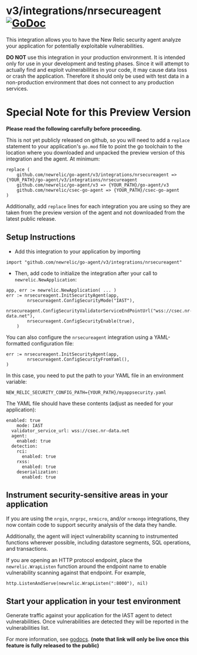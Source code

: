 # v3/integrations/nrsecureagent [![GoDoc](https://godoc.org/github.com/newrelic/go-agent/v3/integrations/nrsecureagent?status.svg)](https://godoc.org/github.com/newrelic/go-agent/v3/integrations/nrsecureagent)

This integration allows you to have the New Relic security agent analyze your application for potentially exploitable vulnerabilities.

**DO NOT** use this integration in your production environment. It is intended only for use in your development and testing phases. Since it will attempt to actually find and exploit vulnerabilities in your code, it may cause data loss or crash the application. Therefore it should only be used with test data in a non-production environment that does not connect to any production services.

# Special Note for this Preview Version
**Please read the following carefully before proceeding.**

This is not yet publicly released on github, so you will need to add a `replace` statement to your application's `go.mod` file to point the go toolchain to the location where you downloaded and unpacked the preview version of this integration and the agent. At minimum:
```
replace (
    github.com/newrelic/go-agent/v3/integrations/nrsecureagent => {YOUR_PATH}/go-agent/v3/integrations/nrsecureagent
    github.com/newrelic/go-agent/v3 => {YOUR_PATH}/go-agent/v3
    github.com/newrelic/csec-go-agent => {YOUR_PATH}/csec-go-agent
)
```
Additionally, add `replace` lines for each integration you are using so they are taken from the preview version of the agent and not downloaded from the latest public release.

## Setup Instructions

* Add this integration to your application by importing
```
import "github.com/newrelic/go-agent/v3/integrations/nrsecureagent"
```
* Then, add code to initialize the integration after your call to `newrelic.NewApplication`:

```
app, err := newrelic.NewApplication( ... )
err := nrsecureagent.InitSecurityAgent(app,
       	nrsecureagent.ConfigSecurityMode("IAST"),
        nrsecureagent.ConfigSecurityValidatorServiceEndPointUrl("wss://csec.nr-data.net"),
        nrsecureagent.ConfigSecurityEnable(true),
    )
```

You can also configure the `nrsecureagent` integration using a YAML-formatted configuration file:
```
err := nrsecureagent.InitSecurityAgent(app,
        nrsecureagent.ConfigSecurityFromYaml(),
)
```

In this case, you need to put the path to your YAML file in an environment variable:
```
NEW_RELIC_SECURITY_CONFIG_PATH={YOUR_PATH}/myappsecurity.yaml
```

The YAML file should have these contents (adjust as needed for your application):
```
enabled: true
    mode: IAST
  validator_service_url: wss://csec.nr-data.net
  agent:
    enabled: true
  detection:
    rci:
      enabled: true
    rxss:
      enabled: true
    deserialization:
      enabled: true
```

## Instrument security-sensitive areas in your application
If you are using the `nrgin`, `nrgrpc`, `nrmicro`, and/or `nrmongo` integrations, they now contain code to support security analysis of the data they handle.

Additionally, the agent will inject vulnerability scanning to instrumented functions wherever possible, including datastore segments, SQL operations, and transactions.

If you are opening an HTTP protocol endpoint, place the `newrelic.WrapListen` function around the endpoint name to enable vulnerability scanning against that endpoint. For example,
```
http.ListenAndServe(newrelic.WrapListen(":8000"), nil)
```

## Start your application in your test environment
Generate traffic against your application for the IAST agent to detect vulnerabilities. Once vulnerabilities are detected they will be reported in the vulnerabilities list.

For more information, see
[godocs](https://godoc.org/github.com/newrelic/go-agent/v3/integrations/nrsecureagent).
**(note that link will only be live once this feature is fully released to the public)**
